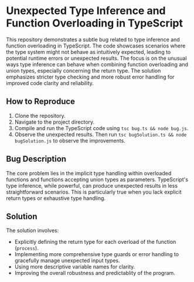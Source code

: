 # Unexpected Type Inference and Function Overloading in TypeScript

This repository demonstrates a subtle bug related to type inference and function overloading in TypeScript.  The code showcases scenarios where the type system might not behave as intuitively expected, leading to potential runtime errors or unexpected results.  The focus is on the unusual ways type inference can behave when combining function overloading and union types, especially concerning the return type. The solution emphasizes stricter type checking and more robust error handling for improved code clarity and reliability.

## How to Reproduce

1. Clone the repository.
2. Navigate to the project directory.
3. Compile and run the TypeScript code using `tsc bug.ts && node bug.js`.
4. Observe the unexpected results.  Then run `tsc bugSolution.ts && node bugSolution.js` to observe the improvements.

## Bug Description

The core problem lies in the implicit type handling within overloaded functions and functions accepting union types as parameters.  TypeScript's type inference, while powerful, can produce unexpected results in less straightforward scenarios. This is particularly true when you lack explicit return types or exhaustive type handling.

## Solution

The solution involves:

* Explicitly defining the return type for each overload of the function (`process`).
* Implementing more comprehensive type guards or error handling to gracefully manage unexpected input types.
* Using more descriptive variable names for clarity.
* Improving the overall robustness and predictablity of the program.
